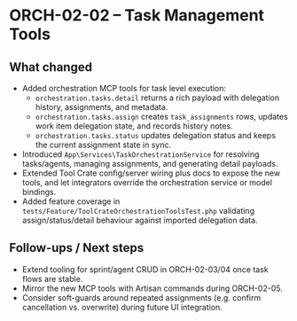 # ORCH-02-02 – Task Management Tools

## What changed
- Added orchestration MCP tools for task level execution:
  - `orchestration.tasks.detail` returns a rich payload with delegation history, assignments, and metadata.
  - `orchestration.tasks.assign` creates `task_assignments` rows, updates work item delegation state, and records history notes.
  - `orchestration.tasks.status` updates delegation status and keeps the current assignment state in sync.
- Introduced `App\Services\TaskOrchestrationService` for resolving tasks/agents, managing assignments, and generating detail payloads.
- Extended Tool Crate config/server wiring plus docs to expose the new tools, and let integrators override the orchestration service or model bindings.
- Added feature coverage in `tests/Feature/ToolCrateOrchestrationToolsTest.php` validating assign/status/detail behaviour against imported delegation data.

## Follow-ups / Next steps
- Extend tooling for sprint/agent CRUD in ORCH-02-03/04 once task flows are stable.
- Mirror the new MCP tools with Artisan commands during ORCH-02-05.
- Consider soft-guards around repeated assignments (e.g. confirm cancellation vs. overwrite) during future UI integration.
